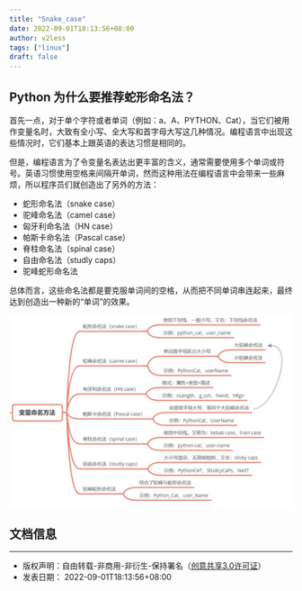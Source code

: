```yaml
---
title: "Snake_case"
date: 2022-09-01T18:13:56+08:00
author: v2less
tags: ["linux"]
draft: false
---
```


## Python 为什么要推荐蛇形命名法？

首先一点，对于单个字符或者单词（例如：a、A、PYTHON、Cat），当它们被用作变量名时，大致有全小写、全大写和首字母大写这几种情况。编程语言中出现这些情况时，它们基本上跟英语的表达习惯是相同的。

但是，编程语言为了令变量名表达出更丰富的含义，通常需要使用多个单词或符号。英语习惯使用空格来间隔开单词，然而这种用法在编程语言中会带来一些麻烦，所以程序员们就创造出了另外的方法：

- 蛇形命名法（snake case）
- 驼峰命名法（camel case）
- 匈牙利命名法（HN case）
- 帕斯卡命名法（Pascal case）
- 脊柱命名法（spinal case）
- 自由命名法（studly caps）
- 驼峰蛇形命名法

总体而言，这些命名法都是要克服单词间的空格，从而把不同单词串连起来，最终达到创造出一种新的“单词”的效果。


![](./snake_case.jpeg)







## 文档信息
---
- 版权声明：自由转载-非商用-非衍生-保持署名（[创意共享3.0许可证](https://creativecommons.org/licenses/by-nc-nd/3.0/deed.zh)）
- 发表日期： 2022-09-01T18:13:56+08:00
